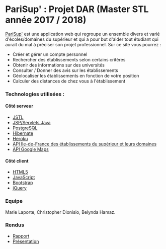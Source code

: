 # PariSup' : Projet DAR (Master STL année 2017 / 2018)

[PariSup'](https://parisup.herokuapp.com) est une application web qui regroupe un ensemble divers et varié d'écoles/domaines du supérieur et qui a pour but d'aider tout étudiant qui aurait du mal à préciser son projet professionnel.
Sur ce site vous pourrez :

* Créer et gérer un compte personnel
* Rechercher des établissements selon certains critères
* Obtenir des informations sur des universités
* Consulter / Donner des avis sur les établissements
* Géolocaliser les établissements en fonction de votre position
* Calculer des distances de chez vous à l'établissement

### Technologies utilisées :

#### Côté serveur
* [JSTL](https://www.jmdoudoux.fr/java/dej/chap-jstl.htm)
* [JSP/Servlets Java](https://www.google.fr/search?q=jsp+servlets)
* [PostgreSQL](https://www.postgresql.fr/)
* [Hibernate](wwww.hibernate.org)
* [Heroku](https://dashboard.heroku.com/)
* [API Ile-de-France des établissements du supérieur et leurs domaines](https://data.iledefrance.fr/explore/dataset/etablissements-denseignement-superieur/)
* [API Google Maps](https://developers.google.com/maps/documentation/javascript/?hl=fr)

#### Côté client
* [HTML5](https://www.w3.org/TR/html5/)
* [JavaScript](https://www.javascript.com/)
* [Bootstrap](https://getbootstrap.com/)
* [jQuery](http://jquery.com/)

### Equipe

Marie Laporte, Christopher Dionisio, Belynda Hamaz.

### Rendus

* [Rapport](todo)
* [Présentation](todo)